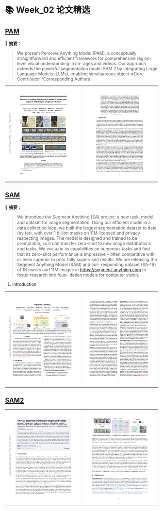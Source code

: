 # 📚 Week_02 论文精选

## [PAM](PAM.pdf)

**📝 摘要**：

> We present Perceive Anything Model (PAM), a conceptually straightforward and
efficient framework for comprehensive region-level visual understanding in im-
ages and videos. Our approach extends the powerful segmentation model SAM
2 by integrating Large Language Models (LLMs), enabling simultaneous object
∗Core Contributor
†Corresponding Authors

<table><tr>
  <td><img src="./PAM_page1.png" alt="Page image" width="500"/></td>
  <td><img src="./PAM_page2.png" alt="Page image" width="500"/></td>
</tr></table>

## [SAM](SAM.pdf)

**📝 摘要**：

> We introduce the Segment Anything (SA) project: a new
task, model, and dataset for image segmentation. Using our
efﬁcient model in a data collection loop, we built the largest
segmentation dataset to date (by far), with over 1 billion
masks on 11M licensed and privacy respecting images. The
model is designed and trained to be promptable, so it can
transfer zero-shot to new image distributions and tasks. We
evaluate its capabilities on numerous tasks and ﬁnd that
its zero-shot performance is impressive – often competitive
with or even superior to prior fully supervised results. We
are releasing the Segment Anything Model (SAM) and cor-
responding dataset (SA-1B) of 1B masks and 11M images at
https://segment-anything.com to foster research into foun-
dation models for computer vision.
1. Introduction

<table><tr>
  <td><img src="./SAM_page1.png" alt="Page image" width="500"/></td>
  <td><img src="./SAM_page2.png" alt="Page image" width="500"/></td>
</tr></table>

## [SAM2](SAM2.pdf)

<table><tr>
  <td><img src="./SAM2_page1.png" alt="Page image" width="500"/></td>
  <td><img src="./SAM2_page2.png" alt="Page image" width="500"/></td>
</tr></table>

